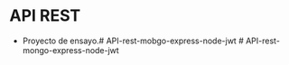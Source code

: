 # API REST

- Proyecto de ensayo.#   A P I - r e s t - m o b g o - e x p r e s s - n o d e - j w t  
 #   A P I - r e s t - m o n g o - e x p r e s s - n o d e - j w t  
 